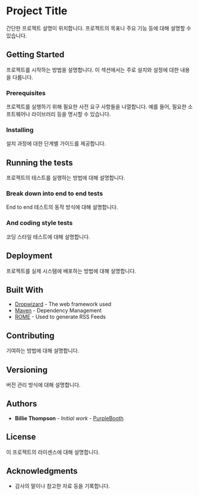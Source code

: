 # Project Title

간단한 프로젝트 설명이 위치합니다. 프로젝트의 목표나 주요 기능 등에 대해 설명할 수 있습니다.

## Getting Started

프로젝트를 시작하는 방법을 설명합니다. 이 섹션에서는 주로 설치와 설정에 대한 내용을 다룹니다.

### Prerequisites

프로젝트를 실행하기 위해 필요한 사전 요구 사항들을 나열합니다. 예를 들어, 필요한 소프트웨어나 라이브러리 등을 명시할 수 있습니다.



### Installing

설치 과정에 대한 단계별 가이드를 제공합니다.


## Running the tests

프로젝트의 테스트를 실행하는 방법에 대해 설명합니다.

### Break down into end to end tests

End to end 테스트의 동작 방식에 대해 설명합니다.


### And coding style tests

코딩 스타일 테스트에 대해 설명합니다.


## Deployment

프로젝트를 실제 시스템에 배포하는 방법에 대해 설명합니다.

## Built With

* [Dropwizard](http://www.dropwizard.io/1.0.2/docs/) - The web framework used
* [Maven](https://maven.apache.org/) - Dependency Management
* [ROME](https://rometools.github.io/rome/) - Used to generate RSS Feeds

## Contributing

기여하는 방법에 대해 설명합니다.

## Versioning

버전 관리 방식에 대해 설명합니다.

## Authors

* **Billie Thompson** - *Initial work* - [PurpleBooth](https://github.com/PurpleBooth)

## License

이 프로젝트의 라이센스에 대해 설명합니다.

## Acknowledgments

* 감사의 말이나 참고한 자료 등을 기록합니다.
